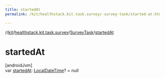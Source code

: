 ```yaml
---
title: startedAt
permalink: /kit/healthstack.kit.task.survey/-survey-task/started-at.html

---
```

//[kit](/kit.html)/[healthstack.kit.task.survey](../index.html)/[SurveyTask](index.html)/[startedAt](started-at.html)



# startedAt



[androidJvm]\
var [startedAt](started-at.html): [LocalDateTime](https://developer.android.com/reference/kotlin/java/time/LocalDateTime.html)? = null




